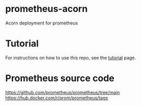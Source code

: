 # prometheus-acorn
Acorn deployment for prometheus

# Tutorial
For instructions on how to use this repo, see the [tutorial]() page.

# Prometheus source code
https://github.com/prometheus/prometheus/tree/main
https://hub.docker.com/r/prom/prometheus/tags